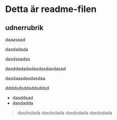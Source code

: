 # Detta är readme-filen

## udnerrubrik

daaasaad

dasdadada

dasdsaadas

dasddadadadasdasdasdasad

dasdaaadasdasdaa	
	
ddddsdsddsddsddsd

* dasddsad
* dasdadda

> dasdsdada
> dasdsdada
> dasdsdada
> dasdsdada

